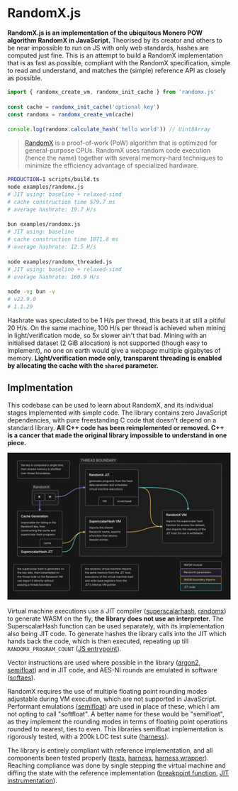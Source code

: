 # RandomX.js

**RandomX.js is an implementation of the ubiquitous Monero POW algorithm RandomX in JavaScript.** Theorised by its creator and others to be near impossible to run on JS with only web standards, hashes are computed just fine. This is an attempt to build a RandomX implementation that is as fast as possible, compliant with the RandomX specification, simple to read and understand, and matches the (simple) reference API as closely as possible.

```ts
import { randomx_create_vm, randomx_init_cache } from 'randomx.js'

const cache = randomx_init_cache('optional key')
const randomx = randomx_create_vm(cache)

console.log(randomx.calculate_hash('hello world')) // Uint8Array
```

> [RandomX](https://github.com/tevador/RandomX) is a proof-of-work (PoW) algorithm that is optimized for general-purpose CPUs. RandomX uses random code execution (hence the name) together with several memory-hard techniques to minimize the efficiency advantage of specialized hardware.

```bash
PRODUCTION=1 scripts/build.ts
node examples/randomx.js
# JIT using: baseline + relaxed-simd
# cache construction time 579.7 ms
# average hashrate: 19.7 H/s

bun examples/randomx.js
# JIT using: baseline
# cache construction time 1071.8 ms
# average hashrate: 12.5 H/s

node examples/randomx_threaded.js
# JIT using: baseline + relaxed-simd
# average hashrate: 160.9 H/s

node -v; bun -v
# v22.9.0
# 1.1.29
```

Hashrate was speculated to be 1 H/s per thread, this beats it at still a pitiful 20 H/s. On the same machine, 100 H/s per thread is achieved when mining in light/verification mode, so 5x slower ain't that bad. Mining with an initialised dataset (2 GiB allocation) is not supported (though easy to implement), no one on earth would give a webpage multiple gigabytes of memory. **Light/verification mode only, transparent threading is enabled by allocating the cache with the `shared` parameter.**

## Implmentation

This codebase can be used to learn about RandomX, and its individual stages implemented with simple code. The library contains zero JavaScript dependencies, with pure freestanding C code that doesn't depend on a standard library. **All C++ code has been reimplemented or removed. C++ is a cancer that made the original library impossible to understand in one piece.**

![RandomX.js](media/overview.png)

Virtual machine executions use a JIT compiler ([superscalarhash](src/jit/jit_ssh.c), [randomx](src/jit/jit_vm.c)) to generate WASM on the fly, **the library does not use an interpreter.** The SuperscalarHash function can be used separately, with its implementation also being JIT code. To generate hashes the library calls into the JIT which hands back the code, which is then executed, repeating up till `RANDOMX_PROGRAM_COUNT` ([JS entrypoint](src/vm/vm.ts)).

Vector instructions are used where possible in the library ([argon2](src/argon2fill/argon2fill_v128.c), [semifloat](src/jit/stubs/semifloat.c)) and in JIT code, and AES-NI rounds are emulated in software ([softaes](src/aes/softaes.c)).

RandomX requires the use of multiple floating point rounding modes adjustable during VM execution, which are not supported in JavaScript. Performant emulations ([semifloat](src/jit/stubs/semifloat.c)) are used in place of these, which I am not opting to call "softfloat". A better name for these would be "semifloat", as they implement the rounding modes in terms of floating point operations rounded to nearest, ties to even. This libraries semifloat implementation is rigorously tested, with a 200k LOC test suite ([harness](tests/semifloat/semifloat_test.c)).

The library is entirely compliant with reference implementation, and all components been tested properly ([tests](tests), [harness](tests/harness.c), [harness wrapper](tests/harness.ts)). Reaching compliance was done by single stepping the virtual machine and diffing the state with the reference implementation ([breakpoint function](src/vm/vm.c), [JIT instrumentation](src/jit/jit_vm_inst.c)).

